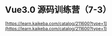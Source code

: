 # Vue3.0 源码训练营（7-3）

[https://learn.kaikeba.com/catalog/211600?type=1](https://learn.kaikeba.com/catalog/211600?type=1)
